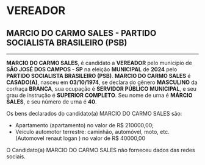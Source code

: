 # VEREADOR
## MARCIO  DO CARMO SALES - PARTIDO SOCIALISTA BRASILEIRO (PSB)
---
**MARCIO  DO CARMO SALES**, é candidato a **VEREADOR** pelo município de **SÃO JOSÉ DOS CAMPOS - SP** na eleição **MUNICIPAL** de **2024** pelo **PARTIDO SOCIALISTA BRASILEIRO (PSB)**.
**MARCIO  DO CARMO SALES** é **CASADO(A)**, nasceu em **03/10/1974**, se declara do gênero **MASCULINO** da cor/raça **BRANCA**, sua ocupação é **SERVIDOR PÚBLICO MUNICIPAL**, e seu grau de instrução é **SUPERIOR COMPLETO**.
Seu nome de urna é **MÁRCIO SALES**, e seu número de urna é **40**.

Os bens declarados do candidato(a) MARCIO  DO CARMO SALES são: 
- Apartamento (apartamento) no valor de R$ 210000,00;
- Veículo automotor terrestre: caminhão, automóvel, moto, etc. (Automovel renaut logan ) no valor de R$ 40000,00

O Candidato(a) MARCIO  DO CARMO SALES não forneceu dados das redes sociais.